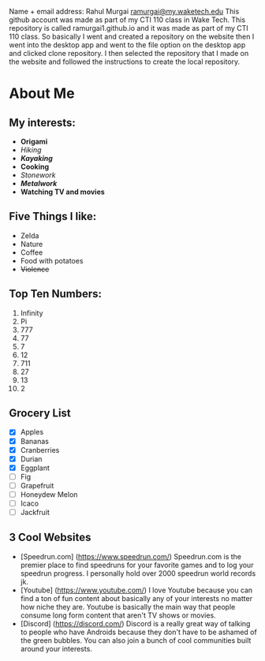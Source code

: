 Name + email address: Rahul Murgai ramurgai@my.waketech.edu
This github account was made as part of my CTI 110 class in Wake Tech.
This repository is called ramurgai1.github.io and it was made as part of my CTI 110 class.
So basically I went and created a repository on the website then I went into the desktop app and went to the file option on the desktop app and clicked clone repository. I then selected the repository that I made on the website and followed the instructions to create the local repository.

# About Me
## My interests:
- **Origami**
- *Hiking*
- **_Kayaking_**
- **Cooking**
- *Stonework*
- **_Metalwork_**
- **Watching TV and movies**

## Five Things I like:
- Zelda
- Nature
- Coffee
- Food with potatoes
- ~~Violence~~

## Top Ten Numbers:
1. Infinity
2. Pi
3. 777
4. 77
5. 7
6. 12
7. 711
8. 27
9. 13
10. 2


## Grocery List
- [x] Apples
- [x] Bananas
- [x] Cranberries
- [x] Durian
- [x] Eggplant
- [ ] Fig
- [ ] Grapefruit
- [ ] Honeydew Melon
- [ ] Icaco
- [ ] Jackfruit

## 3 Cool Websites
- [Speedrun.com] (https://www.speedrun.com/) Speedrun.com is the premier place to find speedruns for your favorite games and to log your speedrun progress. I personally hold over 2000 speedrun world records jk. 
- [Youtube] (https://www.youtube.com/) I love Youtube because you can find a ton of fun content about basically any of your interests no matter how niche they are. Youtube is basically the main way that people consume long form content that aren't TV shows or movies.
- [Discord] (https://discord.com/) Discord is a really great way of talking to people who have Androids because they don't have to be ashamed of the green bubbles. You can also join a bunch of cool communities built around your interests.